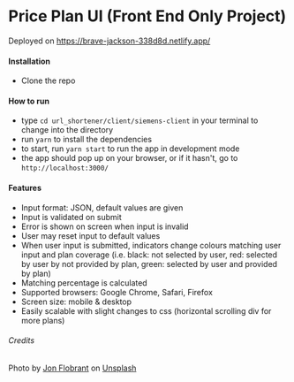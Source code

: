# Price Plan UI (Front End Only Project)

Deployed on https://brave-jackson-338d8d.netlify.app/

#### Installation

- Clone the repo

#### How to run

- type `cd url_shortener/client/siemens-client` in your terminal to change into the directory
- run `yarn` to install the dependencies
- to start, run `yarn start` to run the app in development mode
- the app should pop up on your browser, or if it hasn't, go to `http://localhost:3000/`

#### Features

- Input format: JSON, default values are given
- Input is validated on submit
- Error is shown on screen when input is invalid
- User may reset input to default values
- When user input is submitted, indicators change colours matching user input and plan coverage (i.e. black: not selected by user, red: selected by user by not provided by plan, green: selected by user and provided by plan)
- Matching percentage is calculated
- Supported browsers: Google Chrome, Safari, Firefox
- Screen size: mobile & desktop
- Easily scalable with slight changes to css (horizontal scrolling div for more plans)

###### Credits

Photo by <a href="https://unsplash.com/@jonflobrant?utm_source=unsplash&utm_medium=referral&utm_content=creditCopyText">Jon Flobrant</a> on <a href="https://unsplash.com/s/photos/health?utm_source=unsplash&utm_medium=referral&utm_content=creditCopyText">Unsplash</a>
